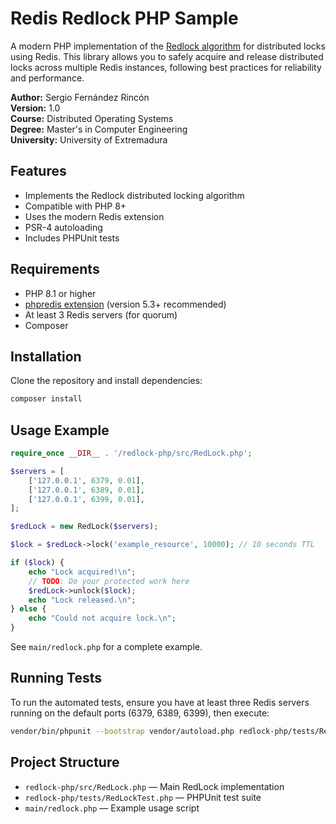 # Redis Redlock PHP Sample

A modern PHP implementation of the [Redlock algorithm](https://redis.io/topics/distlock) for distributed locks using Redis. This library allows you to safely acquire and release distributed locks across multiple Redis instances, following best practices for reliability and performance.

**Author:** Sergio Fernández Rincón  
**Version:** 1.0  
**Course:** Distributed Operating Systems  
**Degree:** Master's in Computer Engineering  
**University:** University of Extremadura


## Features
- Implements the Redlock distributed locking algorithm
- Compatible with PHP 8+
- Uses the modern Redis extension
- PSR-4 autoloading
- Includes PHPUnit tests

## Requirements
- PHP 8.1 or higher
- [phpredis extension](https://github.com/phpredis/phpredis) (version 5.3+ recommended)
- At least 3 Redis servers (for quorum)
- Composer

## Installation

Clone the repository and install dependencies:

```bash
composer install
```

## Usage Example

```php
require_once __DIR__ . '/redlock-php/src/RedLock.php';

$servers = [
    ['127.0.0.1', 6379, 0.01],
    ['127.0.0.1', 6389, 0.01],
    ['127.0.0.1', 6399, 0.01],
];

$redLock = new RedLock($servers);

$lock = $redLock->lock('example_resource', 10000); // 10 seconds TTL

if ($lock) {
    echo "Lock acquired!\n";
    // TODO: Do your protected work here
    $redLock->unlock($lock);
    echo "Lock released.\n";
} else {
    echo "Could not acquire lock.\n";
}
```

See `main/redlock.php` for a complete example.

## Running Tests

To run the automated tests, ensure you have at least three Redis servers running on the default ports (6379, 6389, 6399), then execute:

```bash
vendor/bin/phpunit --bootstrap vendor/autoload.php redlock-php/tests/RedLockTest.php
```

## Project Structure

- `redlock-php/src/RedLock.php` — Main RedLock implementation
- `redlock-php/tests/RedLockTest.php` — PHPUnit test suite
- `main/redlock.php` — Example usage script
